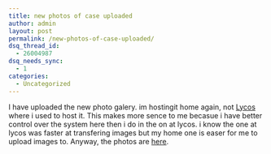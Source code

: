 ```yaml
---
title: new photos of case uploaded
author: admin
layout: post
permalink: /new-photos-of-case-uploaded/
dsq_thread_id:
  - 26004987
dsq_needs_sync:
  - 1
categories:
  - Uncategorized
---
```

I have uploaded the new photo galery. im hostingit home again, not [Lycos][1] where i used to host it. This makes more sence to me becasue i have better control over the system here then i do in the on at lycos. i know the one at lycos was faster at transfering images but my home one is easer for me to upload images to. Anyway, the photos are [here][2].

 [1]: http://www.lycos.co.uk
 [2]: http://www.lotas-smartman.net/photos/index.php?g=Computers/upgrade-20030705&f=